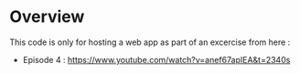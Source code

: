 # Overview

This code is only for hosting a web app as part of an excercise from here :
- Episode 4 : https://www.youtube.com/watch?v=anef67apIEA&t=2340s


